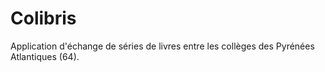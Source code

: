 # Colibris
Application d'échange de séries de livres entre les collèges des Pyrénées Atlantiques (64).
